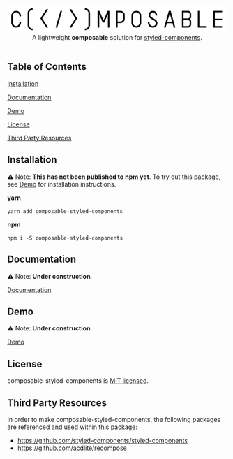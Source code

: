 <a target="_blank" rel="noopener noreferrer" href="https://composable-styled-components.vercel.app" >
<img src="https://raw.githubusercontent.com/mattcarlotta/composable-styled-components/master/public/composableLogo.png" alt="composableLogo.png" />
</a>

<div align="center">
A lightweight <strong>composable</strong> solution for <a href="https://github.com/styled-components/styled-components" rel="noopener noreferrer" target="_blank">styled-components</a>.
</div>

<br />

## Table of Contents

[Installation](#installation)

[Documentation](#documentation)

[Demo](#demo)

[License](#license)

[Third Party Resources](#third-party-resources)

## Installation

⚠️ Note: **This has not been published to npm yet**. To try out this package, see [Demo](#demo) for installation instructions.

**yarn**
```
yarn add composable-styled-components
```

**npm**
```
npm i -S composable-styled-components
```

## Documentation

⚠️ Note: **Under construction**.

[Documentation](https://composable-styled-components.vercel.app/documentation)

## Demo

⚠️ Note: **Under construction**.

[Demo](https://composable-styled-components.vercel.app/demonstration)


## License

composable-styled-components is [MIT licensed](LICENSE).

## Third Party Resources

In order to make composable-styled-components, the following packages are referenced and used within this package:

- https://github.com/styled-components/styled-components
- https://github.com/acdlite/recompose
